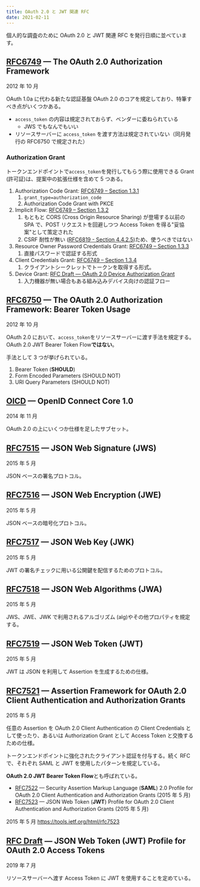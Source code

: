 ```yaml
---
title: OAuth 2.0 と JWT 関連 RFC
date: 2021-02-11
---
```


個人的な調査のために OAuth 2.0 と JWT 関連 RFC を発行日順に並べています。

## [RFC6749](https://tools.ietf.org/html/rfc6749) — The OAuth 2.0 Authorization Framework

2012 年 10 月

OAuth 1.0a に代わる新たな認証基盤 OAuth 2.0 のコアを規定しており、特筆すべき点がいくつかある。

- `access_token` の内容は規定されておらず、ベンダーに委ねられている
  - JWS でもなんでもいい
- リソースサーバーに `access_token` を渡す方法は規定されていない（同月発行の RFC6750 で規定された）

### Authorization Grant

トークンエンドポイントで`access_token`を発行してもらう際に使用できる Grant (許可証)は、提案中の拡張仕様を含めて 5 つある。

1. Authorization Code Grant: [RFC6749 – Section 1.3.1](https://tools.ietf.org/html/rfc6749#section-1.3.1)
   1. `grant_type=authorization_code`
   2. Authorization Code Grant with PKCE
2. Implicit Flow: [RFC6749 – Section 1.3.2](https://tools.ietf.org/html/rfc6749#section-1.3.2)
   1. もともと CORS (Cross Origin Resource Sharing) が登場する以前の SPA で、POST リクエストを回避しつつ Access Token を得る"妥協案"として策定された
   2. CSRF 耐性が無い ([RFC6819 - Section 4.4.2.5](https://tools.ietf.org/html/rfc6819#section-4.4.2.5))ため、使うべきではない
3. Resource Owner Password Credentials Grant: [RFC6749 – Section 1.3.3](https://tools.ietf.org/html/rfc6749#section-1.3.3)
   1. 直接パスワードで認証する形式
4. Client Credentials Grant: [RFC6749 – Section 1.3.4](https://tools.ietf.org/html/rfc6749#section-1.3.4)
   1. クライアントシークレットでトークンを取得する形式。
5. Device Grant: [RFC Draft — OAuth 2.0 Device Authorization Grant](https://tools.ietf.org/html/draft-ietf-oauth-device-flow-15)
   1. 入力機器が無い場合もある組み込みデバイス向けの認証フロー

## [RFC6750](https://tools.ietf.org/html/rfc6750) — The OAuth 2.0 Authorization Framework: Bearer Token Usage

2012 年 10 月

OAuth 2.0 において、`access_token`をリソースサーバーに渡す手法を規定する。OAuth 2.0 JWT Bearer Token Flow**ではない**。

手法として 3 つが挙げられている。

1. Bearer Token (**SHOULD**)
2. Form Encoded Parameters (SHOULD NOT)
3. URI Query Parameters (SHOULD NOT)

## [OICD](https://openid.net/specs/openid-connect-core-1_0.html) — OpenID Connect Core 1.0

2014 年 11 月

OAuth 2.0 の上にいくつか仕様を足したサブセット。

## [RFC7515](https://tools.ietf.org/html/rfc7515) — JSON Web Signature (JWS)

2015 年 5 月

JSON ベースの署名プロトコル。

## [RFC7516](https://tools.ietf.org/html/rfc7516) — JSON Web Encryption (JWE)

2015 年 5 月

JSON ベースの暗号化プロトコル。

## [RFC7517](https://tools.ietf.org/html/rfc7517) — JSON Web Key (JWK)

2015 年 5 月

JWT の署名チェックに用いる公開鍵を配信するためのプロトコル。

## [RFC7518](https://tools.ietf.org/html/rfc7518) — JSON Web Algorithms (JWA)

2015 年 5 月

JWS、JWE、JWK で利用されるアルゴリズム (alg)やその他プロパティを規定する。

## [RFC7519](https://tools.ietf.org/html/rfc7519) — JSON Web Token (JWT)

2015 年 5 月

JWT は JSON を利用して Assertion を生成するための仕様。

## [RFC7521](https://tools.ietf.org/html/rfc7521) — Assertion Framework for OAuth 2.0 Client Authentication and Authorization Grants

2015 年 5 月

任意の Assertion を OAuth 2.0 Client Authentication の Client Credentials として使ったり、あるいは Authorization Grant として Access Token と交換するための仕様。

トークンエンドポイントに強化されたクライアント認証を付与する。続く RFC で、それぞれ SAML と JWT を使用したパターンを規定している。

**OAuth 2.0 JWT Bearer Token Flow**とも呼ばれている。

- [RFC7522](https://tools.ietf.org/html/rfc7522) — Security Assertion Markup Language (**SAML**) 2.0 Profile for OAuth 2.0 Client Authentication and Authorization Grants (2015 年 5 月)
- [RFC7523](https://tools.ietf.org/html/rfc7523) — JSON Web Token (**JWT**) Profile for OAuth 2.0 Client Authentication and Authorization Grants (2015 年 5 月)

2015 年 5 月 https://tools.ietf.org/html/rfc7523

## [RFC Draft](https://tools.ietf.org/html/draft-ietf-oauth-access-token-jwt-02) — JSON Web Token (JWT) Profile for OAuth 2.0 Access Tokens

2019 年 7 月

リソースサーバーへ渡す Access Token に JWT を使用することを定めている。
